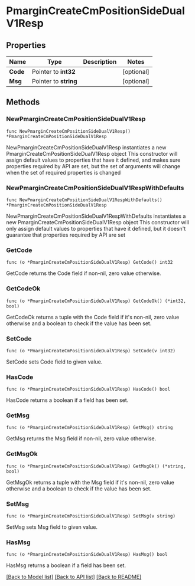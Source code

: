 # PmarginCreateCmPositionSideDualV1Resp

## Properties

Name | Type | Description | Notes
------------ | ------------- | ------------- | -------------
**Code** | Pointer to **int32** |  | [optional] 
**Msg** | Pointer to **string** |  | [optional] 

## Methods

### NewPmarginCreateCmPositionSideDualV1Resp

`func NewPmarginCreateCmPositionSideDualV1Resp() *PmarginCreateCmPositionSideDualV1Resp`

NewPmarginCreateCmPositionSideDualV1Resp instantiates a new PmarginCreateCmPositionSideDualV1Resp object
This constructor will assign default values to properties that have it defined,
and makes sure properties required by API are set, but the set of arguments
will change when the set of required properties is changed

### NewPmarginCreateCmPositionSideDualV1RespWithDefaults

`func NewPmarginCreateCmPositionSideDualV1RespWithDefaults() *PmarginCreateCmPositionSideDualV1Resp`

NewPmarginCreateCmPositionSideDualV1RespWithDefaults instantiates a new PmarginCreateCmPositionSideDualV1Resp object
This constructor will only assign default values to properties that have it defined,
but it doesn't guarantee that properties required by API are set

### GetCode

`func (o *PmarginCreateCmPositionSideDualV1Resp) GetCode() int32`

GetCode returns the Code field if non-nil, zero value otherwise.

### GetCodeOk

`func (o *PmarginCreateCmPositionSideDualV1Resp) GetCodeOk() (*int32, bool)`

GetCodeOk returns a tuple with the Code field if it's non-nil, zero value otherwise
and a boolean to check if the value has been set.

### SetCode

`func (o *PmarginCreateCmPositionSideDualV1Resp) SetCode(v int32)`

SetCode sets Code field to given value.

### HasCode

`func (o *PmarginCreateCmPositionSideDualV1Resp) HasCode() bool`

HasCode returns a boolean if a field has been set.

### GetMsg

`func (o *PmarginCreateCmPositionSideDualV1Resp) GetMsg() string`

GetMsg returns the Msg field if non-nil, zero value otherwise.

### GetMsgOk

`func (o *PmarginCreateCmPositionSideDualV1Resp) GetMsgOk() (*string, bool)`

GetMsgOk returns a tuple with the Msg field if it's non-nil, zero value otherwise
and a boolean to check if the value has been set.

### SetMsg

`func (o *PmarginCreateCmPositionSideDualV1Resp) SetMsg(v string)`

SetMsg sets Msg field to given value.

### HasMsg

`func (o *PmarginCreateCmPositionSideDualV1Resp) HasMsg() bool`

HasMsg returns a boolean if a field has been set.


[[Back to Model list]](../README.md#documentation-for-models) [[Back to API list]](../README.md#documentation-for-api-endpoints) [[Back to README]](../README.md)


